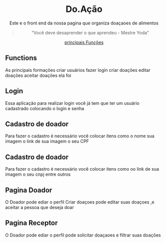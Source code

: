 <h1 align="center">
  Do.Ação 
</h1>

<p align = "center">
 Este e o front end da nossa pagina que organiza doaçaoes de alimentos

</p>

<blockquote align="center">“Você deve desaprender o que aprendeu - Mestre Yoda”</blockquote>

<p align="center">
  <a href="#Functions">principais Funções</a>
</p>

## **Functions**

As principais formações criar usuários fazer login criar doações editar doações aceitar doações
ela foi <br/>


## **Login**

Essa aplicação para realizar login você já tem que ter um usuário cadastrado colocando o login e senha<br/>

## **Cadastro de doador**

Para fazer o cadastro é necessário você colocar itens como o nome sua imagem o link de sua imagem o seu CPF<br/>
## **Cadastro de doador**

Para fazer o cadastro é necessário você colocar itens como oo link de sua imagem o seu cnpj entre outros<br/>

## **Pagina Doador**

O Doador pode ediar o perfil Criar doaçoes pode  editar suas doaçoes ,e aceitar a pessoa que deseja doar<br/>


## **Pagina Receptor**

O Doador pode ediar o perfil pode solicitar doaçaoes e filtrar suas doações<br/>
